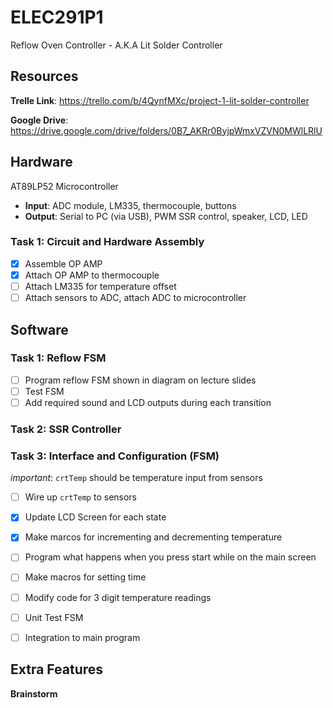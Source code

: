 # ELEC291P1
Reflow Oven Controller - A.K.A Lit Solder Controller

## Resources

**Trelle Link**: https://trello.com/b/4QynfMXc/project-1-lit-solder-controller

**Google Drive**: https://drive.google.com/drive/folders/0B7_AKRr0ByjpWmxVZVN0MWlLRlU

## Hardware

AT89LP52 Microcontroller

- **Input**: ADC module, LM335, thermocouple, buttons
- **Output**: Serial to PC (via USB), PWM SSR control, speaker, LCD, LED

### Task 1: Circuit and Hardware Assembly

- [x] Assemble OP AMP
- [x] Attach OP AMP to thermocouple
- [ ] Attach LM335 for temperature offset
- [ ] Attach sensors to ADC, attach ADC to microcontroller

## Software

### Task 1: Reflow FSM

- [ ] Program reflow FSM shown in diagram on lecture slides
- [ ] Test FSM
- [ ] Add required sound and LCD outputs during each transition

### Task 2: SSR Controller

### Task 3: Interface and Configuration (FSM)

*important*: `crtTemp` should be temperature input from sensors

- [ ] Wire up `crtTemp` to sensors

- [x] Update LCD Screen for each state
- [x] Make marcos for incrementing and decrementing temperature
- [ ] Program what happens when you press start while on the main screen
- [ ] Make macros for setting time
- [ ] Modify code for 3 digit temperature readings
- [ ] Unit Test FSM
- [ ] Integration to main program

## Extra Features

**Brainstorm**
